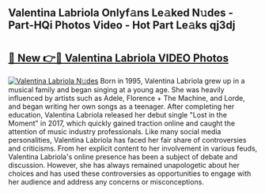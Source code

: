 ## Valentina Labriola Onlyf𝚊ns Le𝚊ked N𝚞des - Part-HQi Photos Video - Hot Part Le𝚊ks qj3dj

# <h2><a href="http://ab62590.deff.icu/?id=Valentina+Labriola">🔗 New 👉🔴 Valentina Labriola VIDEO Photos</a></h2>

[![Valentina Labriola N𝚞des](https://i.imgur.com/rIISA9y.gif)](http://ab62590.deff.icu/?id=Valentina+Labriola)
Born in 1995, Valentina Labriola grew up in a musical family and began singing at a young age. She was heavily influenced by artists such as Adele, Florence + The Machine, and Lorde, and began writing her own songs as a teenager. After completing her education, Valentina Labriola released her debut single "Lost in the Moment" in 2017, which quickly gained traction online and caught the attention of music industry professionals. Like many social media personalities, Valentina Labriola has faced her fair share of controversies and criticisms. From her explicit content to her involvement in various feuds, Valentina Labriola's online presence has been a subject of debate and discussion. However, she has always remained unapologetic about her choices and has used these controversies as opportunities to engage with her audience and address any concerns or misconceptions.
